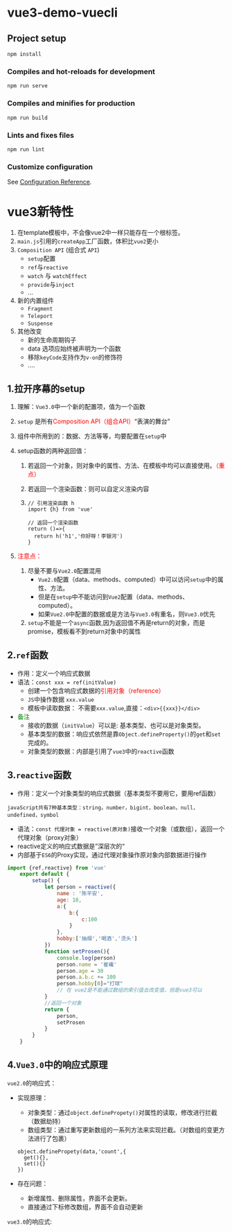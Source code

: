 # vue3-demo-vuecli

## Project setup
```
npm install
```

### Compiles and hot-reloads for development
```
npm run serve
```

### Compiles and minifies for production
```
npm run build
```

### Lints and fixes files
```
npm run lint
```

### Customize configuration
See [Configuration Reference](https://cli.vuejs.org/config/).





# vue3新特性



1. 在template模板中，不会像vue2中一样只能存在一个根标签。
2. `main.js`引用的`createApp`工厂函数，体积比`vue2`更小
3. `Composition API` (组合式 `API`)
   - `setup`配置
   - `ref`与`reactive`
   - `watch` 与 `watchEffect`
   - `provide`与`inject`
   - ...
4. 新的内置组件
   - `Fragment`
   - `Teleport`
   - `Suspense`
5. 其他改变
   - 新的生命周期钩子
   - data 选项应始终被声明为一个函数
   - 移除`keyCode`支持作为`v-on`的修饰符
   - ....



## 1.拉开序幕的setup

1. 理解：`Vue3.0`中一个新的配置项，值为一个函数

2. `setup` 是所有<font color=red>Composition API（组合API）</font>“表演的舞台”

3. 组件中所用到的：数据、方法等等，均要配置在`setup`中

4. setup函数的两种返回值：

   1. 若返回一个对象，则对象中的属性、方法、在模板中均可以直接使用。<font color=red>（重点）</font>

   2. 若返回一个渲染函数：则可以自定义渲染内容

   3. ```
      // 引用渲染函数 h
      import {h} from 'vue'
      
      // 返回一个渲染函数
      return ()=>{
      	return h('h1','你好呀！李银河')
      }
      ```

      

5. <font color=red>注意点：</font>

   1. 尽量不要与`Vue2.0`配置混用
      - `Vue2.0`配置（data、methods、computed）中可以访问`setup`中的属性、方法。
      - 但是在`setup`中不能访问到`Vue2`配置（data、methods、computed）。
      - 如果`Vue2.0`中配置的数据或是方法与`Vue3.0`有重名，则`Vue3.0`优先
   2. `setup`不能是一个`async`函数,因为返回值不再是return的对象，而是promise，模板看不到return对象中的属性





## 2.`ref`函数

- 作用：定义一个响应式数据
- 语法：`const xxx = ref(initValue)`
  - 创建一个包含响应式数据的<font color=red>引用对象（reference）</font>
  - `JS`中操作数据 `xxx.value`
  - 模板中读取数据： 不需要`xxx.value`,直接：`<div>{{xxx}}</div>`
- <font color=green>备注</font>
  - 接收的数据（`initValue`）可以是: 基本类型、也可以是对象类型。
  - 基本类型的数据：响应式依然是靠`Object.defineProperty()`的`get`和`set`完成的。
  - 对象类型的数据：内部是引用了`vue3`中的`reactive`函数



## 3.`reactive`函数

- 作用：定义一个对象类型的响应式数据（基本类型不要用它，要用ref函数）

```
javaScript共有7种基本类型：string，number，bigint，boolean，null，undefined，symbol
```

- 语法：`const 代理对象 = reactive(原对象)`接收一个对象（或数组），返回一个代理对象（proxy对象）
- reactive定义的响应式数据是”深层次的“
- 内部基于`ES6`的Proxy实现，通过代理对象操作原对象内部数据进行操作

```js
import {ref,reactive} from 'vue'
	export default {
		setup() {
			let person = reactive({
				name : '陈平安',
				age: 18,
				a:{
					b:{
						c:100
					}
				},
				hobby:['抽烟','喝酒','烫头']
			})
			function setProsen(){
				console.log(person)
				person.name = '崔巉'
				person.age = 30
				person.a.b.c += 100
				person.hobby[0]="打球"
                // 在 vue2是不能通过数组的索引值去改变值，但是vue3可以
			}
			//返回一个对象
			return {
				person,
				setProsen
			}
		}
	}
```



##  4.`Vue3.0`中的响应式原理

`vue2.0`的响应式：

- 实现原理：

  - 对象类型：通过`object.definePropety()`对属性的读取，修改进行拦截（数据劫持）
  - 数组类型：通过重写更新数组的一系列方法来实现拦截。（对数组的变更方法进行了包裹）

  ```
  object.definePropety(data,'count',{
  	get(){},
  	set(){}
  })
  ```

- 存在问题：

  - 新增属性、删除属性，界面不会更新。
  - 直接通过下标修改数组，界面不会自动更新



`vue3.0`的响应式:

